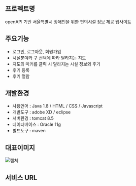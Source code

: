 ## 프로젝트명
openAPI 기반 서울특별시 장애인을 위한 편의시설 정보 제공 웹사이트
## 주요기능
- 로그인, 로그아웃, 회원가입
- 시설분야와 구 선택에 따라 달라지는 지도
- 지도의 마커를 클릭 시 달라지는 시설 정보와 후기
- 후기 등록
- 후기 열람
## 개발환경
- 사용언어 : Java 1.8 / HTML / CSS / Javascript
- 개발도구 : adobe XD / eclipse
- 서버환경 : tomcat 8.5
- 데이터베이스 : Oracle 11g
- 빌드도구 : maven
## 대표이미지
![캡처](https://user-images.githubusercontent.com/77366402/153344509-bc04f68f-8536-4072-a792-20e08996581c.JPG)
## 서비스 URL

